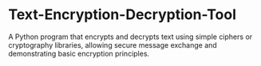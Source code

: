 # Text-Encryption-Decryption-Tool
 A Python program that encrypts and decrypts text using simple ciphers or cryptography libraries, allowing secure message exchange and demonstrating basic encryption principles.
